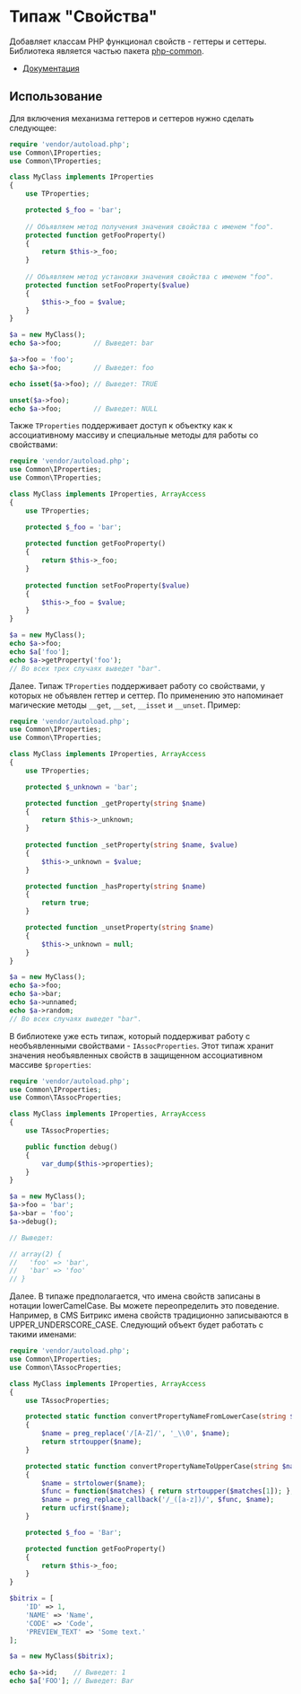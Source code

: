 # Типаж "Свойства"

Добавляет классам PHP функционал свойств - геттеры и сеттеры. Библиотека является частью пакета [php-common](https://github.com/gleb-mihalkov/php-common/).

* [Документация](https://gleb-mihalkov.github.io/php-common-properties/)

## Использование

Для включения механизма геттеров и сеттеров нужно сделать следующее:

```php
require 'vendor/autoload.php';
use Common\IProperties;
use Common\TProperties;

class MyClass implements IProperties
{
    use TProperties;

    protected $_foo = 'bar';
 
    // Объявляем метод получения значения свойства с именем "foo".
    protected function getFooProperty()
    {
        return $this->_foo;
    }
 
    // Объявляем метод установки значения свойства с именем "foo".
    protected function setFooProperty($value)
    {
        $this->_foo = $value;
    }
}

$a = new MyClass();
echo $a->foo;        // Выведет: bar

$a->foo = 'foo';
echo $a->foo;        // Выведет: foo

echo isset($a->foo); // Выведет: TRUE

unset($a->foo);
echo $a->foo;        // Выведет: NULL
```

Также `TProperties` поддерживает доступ к объектку как к ассоциативному массиву и специальные методы для работы со свойствами:

```php
require 'vendor/autoload.php';
use Common\IProperties;
use Common\TProperties;

class MyClass implements IProperties, ArrayAccess
{
    use TProperties;

    protected $_foo = 'bar';
 
    protected function getFooProperty()
    {
        return $this->_foo;
    }
 
    protected function setFooProperty($value)
    {
        $this->_foo = $value;
    }
}

$a = new MyClass();
echo $a->foo;
echo $a['foo'];
echo $a->getProperty('foo');
// Во всех трех случаях выведет "bar".
```

Далее. Типаж `TProperties` поддерживает работу со свойствами, у которых не объявлен геттер и сеттер. По применению это напоминает магические методы `__get`, `__set`, `__isset` и `__unset`. Пример:

```php
require 'vendor/autoload.php';
use Common\IProperties;
use Common\TProperties;

class MyClass implements IProperties, ArrayAccess
{
    use TProperties;

    protected $_unknown = 'bar';

    protected function _getProperty(string $name)
    {
        return $this->_unknown;
    }
 
    protected function _setProperty(string $name, $value)
    {
        $this->_unknown = $value;
    }

    protected function _hasProperty(string $name)
    {
        return true;
    }

    protected function _unsetProperty(string $name)
    {
        $this->_unknown = null;
    }
}

$a = new MyClass();
echo $a->foo;
echo $a->bar;
echo $a->unnamed;
echo $a->random;
// Во всех случаях выведет "bar".
```

В библиотеке уже есть типаж, который поддерживат работу с необъявленными свойствами - `IAssocProperties`. Этот типаж хранит значения необъявленных свойств в защищенном ассоциативном массиве `$properties`:

```php
require 'vendor/autoload.php';
use Common\IProperties;
use Common\TAssocProperties;

class MyClass implements IProperties, ArrayAccess
{
    use TAssocProperties;

    public function debug()
    {
        var_dump($this->properties);
    }
}

$a = new MyClass();
$a->foo = 'bar';
$a->bar = 'foo';
$a->debug();

// Выведет:

// array(2) {
//   'foo' => 'bar',
//   'bar' => 'foo'
// }
```

Далее. В типаже предполагается, что имена свойств записаны в нотации lowerCamelCase. Вы можете переопределить это поведение. Например, в CMS Битрикс имена свойств традиционно записываются в UPPER_UNDERSCORE_CASE. Следующий объект будет работать с такими именами:

```php
require 'vendor/autoload.php';
use Common\IProperties;
use Common\TAssocProperties;

class MyClass implements IProperties, ArrayAccess
{
    use TAssocProperties;

    protected static function convertPropertyNameFromLowerCase(string $name)
    {
        $name = preg_replace('/[A-Z]/', '_\\0', $name);
        return strtoupper($name);
    }

    protected static function convertPropertyNameToUpperCase(string $name)
    {
        $name = strtolower($name);
        $func = function($matches) { return strtoupper($matches[1]); };
        $name = preg_replace_callback('/_([a-z])/', $func, $name);
        return ucfirst($name);
    }

    protected $_foo = 'Bar';

    protected function getFooProperty()
    {
        return $this->_foo;
    }
}

$bitrix = [
    'ID' => 1,
    'NAME' => 'Name',
    'CODE' => 'Code',
    'PREVIEW_TEXT' => 'Some text.'
];

$a = new MyClass($bitrix);

echo $a->id;    // Выведет: 1
echo $a['FOO']; // Выведет: Bar
```